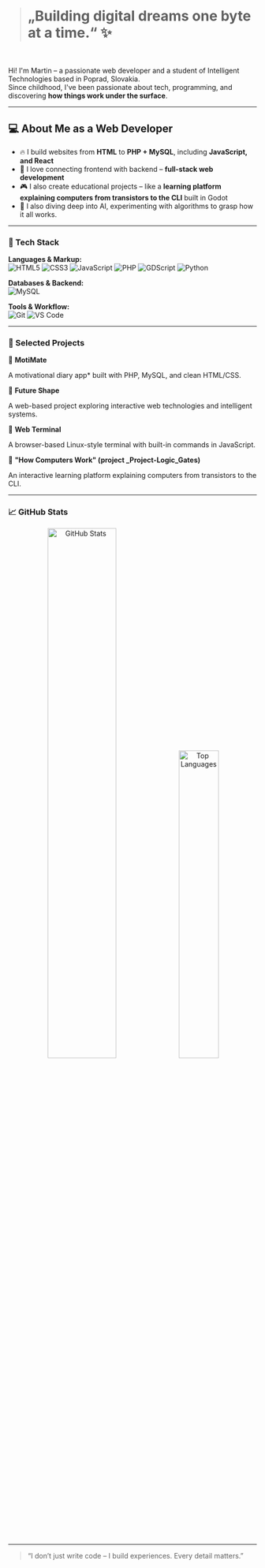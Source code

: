 ># „Building digital dreams one byte at a time.“ ✨
<br>

Hi! I'm Martin – a passionate web developer and a student of Intelligent Technologies based in Poprad, Slovakia.  
Since childhood, I've been passionate about tech, programming, and discovering **how things work under the surface**.

---

## 💻 About Me as a Web Developer

- 🔥 I build websites from **HTML** to **PHP + MySQL**, including **JavaScript, and React**
- 🧠 I love connecting frontend with backend – **full-stack web development**
- 🎮 I also create educational projects – like a **learning platform explaining computers from transistors to the CLI** built in Godot
- 🤖 I also diving deep into AI, experimenting with algorithms to grasp how it all works.

---

### 🚀 Tech Stack

**Languages & Markup:**  
![HTML5](https://img.shields.io/badge/HTML5-E34F26?style=flat&logo=html5&logoColor=white)
![CSS3](https://img.shields.io/badge/CSS3-1572B6?style=flat&logo=css3&logoColor=white)
![JavaScript](https://img.shields.io/badge/JavaScript-F7DF1E?style=flat&logo=javascript&logoColor=black)
![PHP](https://img.shields.io/badge/PHP-777BB4?style=flat&logo=php&logoColor=white)
![GDScript](https://img.shields.io/badge/Godot-478CBF?style=flat&logo=godot-engine&logoColor=white)
![Python](https://img.shields.io/badge/Python-3776AB?style=flat&logo=python&logoColor=white)

**Databases & Backend:**  
![MySQL](https://img.shields.io/badge/MySQL-4479A1?style=flat&logo=mysql&logoColor=white)

**Tools & Workflow:**  
![Git](https://img.shields.io/badge/Git-F05032?style=flat&logo=git&logoColor=white)
![VS Code](https://img.shields.io/badge/VS_Code-007ACC?style=flat&logo=visual-studio-code&logoColor=white)

---

### 💼 Selected Projects

🔹 **MotiMate** 

A motivational diary app* built with PHP, MySQL, and clean HTML/CSS.

🔹 **Future Shape**

A web-based project exploring interactive web technologies and intelligent systems.

🔹 **Web Terminal**  

A browser-based Linux-style terminal with built-in commands in JavaScript.

🔹 **"How Computers Work" (project _Project-Logic_Gates)**  

An interactive learning platform explaining computers from transistors to the CLI.

---

### 📈 GitHub Stats

<p align="center">
  <img src="https://github-readme-stats.vercel.app/api?username=balestruci0o&show_icons=true&theme=tokyonight&hide_title=true" alt="GitHub Stats" width="52.5%" />
  <img src="https://github-readme-stats.vercel.app/api/top-langs/?username=balestruci0o&layout=compact&theme=tokyonight" alt="Top Languages" width="40%" />
</p>



---


> “I don’t just write code – I build experiences. Every detail matters.”
